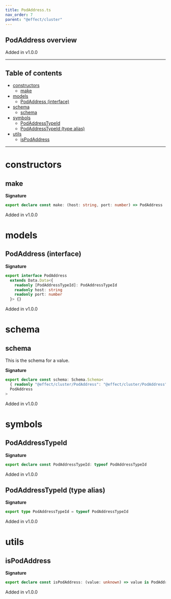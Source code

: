 ```yaml
---
title: PodAddress.ts
nav_order: 7
parent: "@effect/cluster"
---
```


## PodAddress overview

Added in v1.0.0

---

<h2 class="text-delta">Table of contents</h2>

- [constructors](#constructors)
  - [make](#make)
- [models](#models)
  - [PodAddress (interface)](#podaddress-interface)
- [schema](#schema)
  - [schema](#schema-1)
- [symbols](#symbols)
  - [PodAddressTypeId](#podaddresstypeid)
  - [PodAddressTypeId (type alias)](#podaddresstypeid-type-alias)
- [utils](#utils)
  - [isPodAddress](#ispodaddress)

---

# constructors

## make

**Signature**

```ts
export declare const make: (host: string, port: number) => PodAddress
```

Added in v1.0.0

# models

## PodAddress (interface)

**Signature**

```ts
export interface PodAddress
  extends Data.Data<{
    readonly [PodAddressTypeId]: PodAddressTypeId
    readonly host: string
    readonly port: number
  }> {}
```

Added in v1.0.0

# schema

## schema

This is the schema for a value.

**Signature**

```ts
export declare const schema: Schema.Schema<
  { readonly "@effect/cluster/PodAddress": "@effect/cluster/PodAddress"; readonly host: string; readonly port: number },
  PodAddress
>
```

Added in v1.0.0

# symbols

## PodAddressTypeId

**Signature**

```ts
export declare const PodAddressTypeId: typeof PodAddressTypeId
```

Added in v1.0.0

## PodAddressTypeId (type alias)

**Signature**

```ts
export type PodAddressTypeId = typeof PodAddressTypeId
```

Added in v1.0.0

# utils

## isPodAddress

**Signature**

```ts
export declare const isPodAddress: (value: unknown) => value is PodAddress
```

Added in v1.0.0
